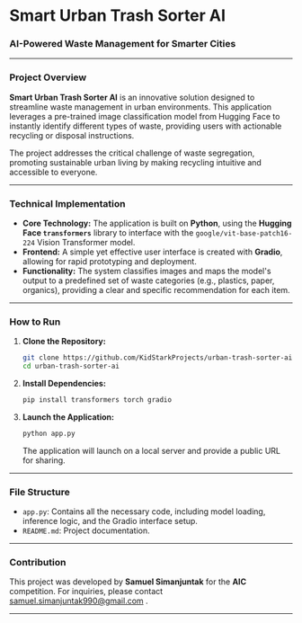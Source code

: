 # Smart Urban Trash Sorter AI

  <h3>AI-Powered Waste Management for Smarter Cities</h3>
</div>

---

### Project Overview

**Smart Urban Trash Sorter AI** is an innovative solution designed to streamline waste management in urban environments. This application leverages a pre-trained image classification model from Hugging Face to instantly identify different types of waste, providing users with actionable recycling or disposal instructions.

The project addresses the critical challenge of waste segregation, promoting sustainable urban living by making recycling intuitive and accessible to everyone.

---

### Technical Implementation

- **Core Technology:** The application is built on **Python**, using the **Hugging Face `transformers`** library to interface with the `google/vit-base-patch16-224` Vision Transformer model.
- **Frontend:** A simple yet effective user interface is created with **Gradio**, allowing for rapid prototyping and deployment.
- **Functionality:** The system classifies images and maps the model's output to a predefined set of waste categories (e.g., plastics, paper, organics), providing a clear and specific recommendation for each item.

---

### How to Run

1.  **Clone the Repository:**
    ```bash
    git clone https://github.com/KidStarkProjects/urban-trash-sorter-ai.git
    cd urban-trash-sorter-ai
    ```
2.  **Install Dependencies:**
    ```bash
    pip install transformers torch gradio
    ```
3.  **Launch the Application:**
    ```bash
    python app.py
    ```
    The application will launch on a local server and provide a public URL for sharing.

---

### File Structure

-   `app.py`: Contains all the necessary code, including model loading, inference logic, and the Gradio interface setup.
-   `README.md`: Project documentation.

---

### Contribution

This project was developed by **Samuel Simanjuntak** for the **AIC** competition. For inquiries, please contact samuel.simanjuntak990@gmail.com .

---
